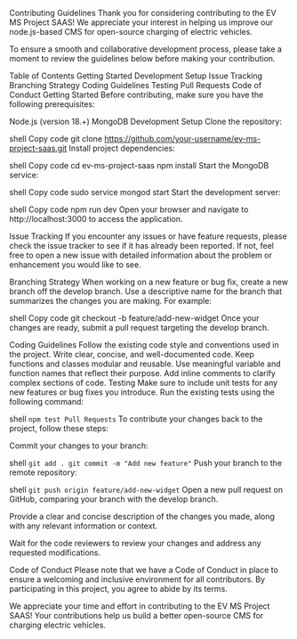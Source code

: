 Contributing Guidelines
Thank you for considering contributing to the EV MS Project SAAS! We appreciate your interest in helping us improve our node.js-based CMS for open-source charging of electric vehicles.

To ensure a smooth and collaborative development process, please take a moment to review the guidelines below before making your contribution.

Table of Contents
Getting Started
Development Setup
Issue Tracking
Branching Strategy
Coding Guidelines
Testing
Pull Requests
Code of Conduct
Getting Started
Before contributing, make sure you have the following prerequisites:

Node.js (version 18.+)
MongoDB 
Development Setup
Clone the repository:

shell
Copy code
git clone https://github.com/your-username/ev-ms-project-saas.git
Install project dependencies:

shell
Copy code
cd ev-ms-project-saas
npm install
Start the MongoDB service:

shell
Copy code
sudo service mongod start
Start the development server:

shell
Copy code
npm run dev
Open your browser and navigate to http://localhost:3000 to access the application.

Issue Tracking
If you encounter any issues or have feature requests, please check the issue tracker to see if it has already been reported. If not, feel free to open a new issue with detailed information about the problem or enhancement you would like to see.

Branching Strategy
When working on a new feature or bug fix, create a new branch off the develop branch. Use a descriptive name for the branch that summarizes the changes you are making. For example:

shell
Copy code
git checkout -b feature/add-new-widget
Once your changes are ready, submit a pull request targeting the develop branch.

Coding Guidelines
Follow the existing code style and conventions used in the project.
Write clear, concise, and well-documented code.
Keep functions and classes modular and reusable.
Use meaningful variable and function names that reflect their purpose.
Add inline comments to clarify complex sections of code.
Testing
Make sure to include unit tests for any new features or bug fixes you introduce. Run the existing tests using the following command:

shell
``
npm test
Pull Requests
``
To contribute your changes back to the project, follow these steps:

Commit your changes to your branch:

shell
``
git add .
git commit -m "Add new feature"
``
Push your branch to the remote repository:


shell
``
git push origin feature/add-new-widget
``
Open a new pull request on GitHub, comparing your branch with the develop branch.

Provide a clear and concise description of the changes you made, along with any relevant information or context.

Wait for the code reviewers to review your changes and address any requested modifications.

Code of Conduct
Please note that we have a Code of Conduct in place to ensure a welcoming and inclusive environment for all contributors. By participating in this project, you agree to abide by its terms.

We appreciate your time and effort in contributing to the EV MS Project SAAS! Your contributions help us build a better open-source CMS for charging electric vehicles.
